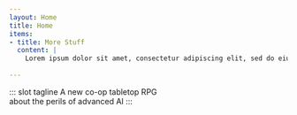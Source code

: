 ```yaml
---
layout: Home
title: Home
items:
- title: More Stuff
  content: |
    Lorem ipsum dolor sit amet, consectetur adipiscing elit, sed do eiusmod tempor incididunt ut labore et dolore magna aliqua. Ut enim ad minim veniam, quis nostrud exercitation ullamco laboris nisi ut aliquip ex ea commodo consequat. Excepteur sint occaecat cupidatat non proident.
  
---
```


::: slot tagline
A new co-op tabletop RPG <br>
about the perils of advanced AI
:::